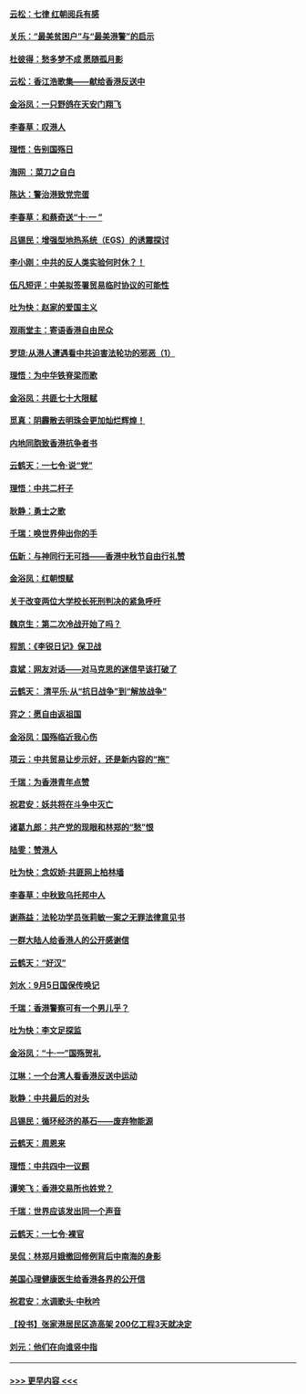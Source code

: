 #### [云松：七律 红朝阅兵有感](../pages/nsc993/n11542394.md?t=09250455) 
#### [关乐：“最美贫困户”与“最美港警”的启示](../pages/nsc993/n11542252.md?t=09250455) 
#### [杜彼得：愁多梦不成 愿随孤月影](../pages/nsc993/n11540296.md?t=09250455) 
#### [云松：香江浩歌集——献给香港反送中](../pages/nsc993/n11540149.md?t=09250455) 
#### [金浴凤：一只野鸽在天安门翔飞](../pages/nsc993/n11540280.md?t=09250455) 
#### [李春草：叹港人](../pages/nsc993/n11540119.md?t=09250455) 
#### [理悟：告别国殇日](../pages/nsc993/n11539610.md?t=09250455) 
#### [海网 ：菜刀之自白](../pages/nsc993/n11539597.md?t=09250455) 
#### [陈达：警治港致党完蛋](../pages/nsc993/n11538127.md?t=09250455) 
#### [李春草：和蔡奇送“十·一 ”](../pages/nsc993/n11537810.md?t=09250455) 
#### [吕锡民：增强型地热系统（EGS）的诱震探讨](../pages/nsc993/n11537765.md?t=09250455) 
#### [李小刚：中共的反人类实验何时休？！](../pages/nsc993/n11537669.md?t=09250455) 
#### [伍凡短评：中美拟签署贸易临时协议的可能性](../pages/nsc993/n11536773.md?t=09250455) 
#### [吐为快：赵家的爱国主义](../pages/nsc993/n11536750.md?t=09250455) 
#### [观雨堂主：寄语香港自由民众](../pages/nsc993/n11536735.md?t=09250455) 
#### [罗琼:从港人遭遇看中共迫害法轮功的邪恶（1）](../pages/nsc993/n11507862.md?t=09250455) 
#### [理悟：为中华铁脊梁而歌](../pages/nsc993/n11534458.md?t=09250455) 
#### [金浴凤：共匪七十大限赋](../pages/nsc993/n11534434.md?t=09250455) 
#### [觅真：阴霾散去明珠会更加灿烂辉煌！](../pages/nsc993/n11531858.md?t=09250455) 
#### [内地同胞致香港抗争者书](../pages/nsc993/n11531645.md?t=09250455) 
#### [云鹤天：一七令‧说“党”](../pages/nsc993/n11529099.md?t=09250455) 
#### [理悟：中共二杆子](../pages/nsc993/n11529046.md?t=09250455) 
#### [耿静：勇士之歌](../pages/nsc993/n11527562.md?t=09250455) 
#### [千瑞：唤世界伸出你的手](../pages/nsc993/n11526942.md?t=09250455) 
#### [伍新：与神同行无可挡——香港中秋节自由行礼赞](../pages/nsc993/n11526801.md?t=09250455) 
#### [金浴凤：红朝恨赋](../pages/nsc993/n11524312.md?t=09250455) 
#### [关于改变两位大学校长死刑判决的紧急呼吁](../pages/nsc993/n11524103.md?t=09250455) 
#### [魏京生：第二次冷战开始了吗？](../pages/nsc993/n11524023.md?t=09250455) 
#### [程凯：《李锐日记》保卫战](../pages/nsc993/n11522922.md?t=09250455) 
#### [袁斌：网友对话——对马克思的迷信早该打破了](../pages/nsc993/n11522561.md?t=09250455) 
#### [云鹤天： 清平乐‧从“抗日战争”到“解放战争”](../pages/nsc993/n11522917.md?t=09250455) 
#### [弈之：愿自由返祖国](../pages/nsc993/n11522810.md?t=09250455) 
#### [金浴凤：国殇临近我心伤](../pages/nsc993/n11522406.md?t=09250455) 
#### [项云：中共贸易让步示好，还是新内容的“拖”](../pages/nsc993/n11522395.md?t=09250455) 
#### [千瑞：为香港青年点赞](../pages/nsc993/n11521768.md?t=09250455) 
#### [祝君安：妖共将在斗争中灭亡](../pages/nsc993/n11520950.md?t=09250455) 
#### [诸葛九郎：共产党的现眼和林郑的“愁”恨](../pages/nsc993/n11520625.md?t=09250455) 
#### [陆雯：赞港人](../pages/nsc993/n11520609.md?t=09250455) 
#### [吐为快：念奴娇‧共匪网上柏林墙](../pages/nsc993/n11519122.md?t=09250455) 
#### [李春草：中秋致乌托邦中人](../pages/nsc993/n11518776.md?t=09250455) 
#### [谢燕益：法轮功学员张莉敏一案之无罪法律意见书](../pages/nsc993/n11517600.md?t=09250455) 
#### [一群大陆人给香港人的公开感谢信](../pages/nsc993/n11514797.md?t=09250455) 
#### [云鹤天：“好汉”](../pages/nsc993/n11513536.md?t=09250455) 
#### [刘水：9月5日国保传唤记](../pages/nsc993/n11513460.md?t=09250455) 
#### [千瑞：香港警察可有一个男儿乎？](../pages/nsc993/n11513109.md?t=09250455) 
#### [吐为快：李文足探监](../pages/nsc993/n11509622.md?t=09250455) 
#### [金浴凤：“十‧一”国殇贺礼](../pages/nsc993/n11509593.md?t=09250455) 
#### [江琳：一个台湾人看香港反送中运动](../pages/nsc993/n11509211.md?t=09250455) 
#### [耿静：中共最后的对头](../pages/nsc993/n11508308.md?t=09250455) 
#### [吕锡民：循环经济的基石——废弃物能源](../pages/nsc993/n11508212.md?t=09250455) 
#### [云鹤天：周恩来](../pages/nsc993/n11508055.md?t=09250455) 
#### [理悟：中共四中一议题](../pages/nsc993/n11507782.md?t=09250455) 
#### [谭笑飞：香港交易所也姓党？](../pages/nsc993/n11507753.md?t=09250455) 
#### [千瑞：世界应该发出同一个声音](../pages/nsc993/n11507290.md?t=09250455) 
#### [云鹤天：一七令‧裸官](../pages/nsc993/n11507177.md?t=09250455) 
#### [吴侃：林郑月娥撤回修例背后中南海的身影](../pages/nsc993/n11506876.md?t=09250455) 
#### [美国心理健康医生给香港各界的公开信](../pages/nsc993/n11506809.md?t=09250455) 
#### [祝君安：水调歌头‧中秋吟](../pages/nsc993/n11506758.md?t=09250455) 
#### [【投书】张家港居民区造高架 200亿工程3天就决定](../pages/nsc993/n11506682.md?t=09250455) 
#### [刘元：他们在向谁竖中指](../pages/nsc993/n11505384.md?t=09250455) 

----
#### [ >>> 更早内容 <<< ](../indexes/nsc993-earlier.md)
